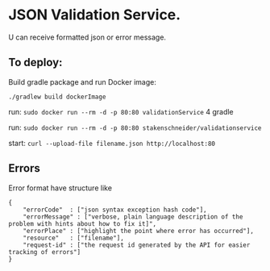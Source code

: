 # JSON Validation Service.
U can receive formatted json or error message.

## To deploy:
Build gradle package and run Docker image:

`./gradlew build dockerImage`

run: `sudo docker run --rm -d -p 80:80 validationService` 4 gradle

run: `sudo docker run --rm -d -p 80:80 stakenschneider/validationservice`

start: `curl --upload-file filename.json http://localhost:80`

## Errors
Error format have structure like

```
{
    "errorCode"  : ["json syntax exception hash code"],
    "errorMessage" : ["verbose, plain language description of the problem with hints about how to fix it]",
    "errorPlace" : ["highlight the point where error has occurred"],
    "resource"   : ["filename"],
    "request-id" : ["the request id generated by the API for easier tracking of errors"]
}
